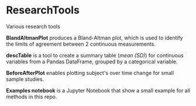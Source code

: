 # ResearchTools
Various research tools

<B>BlandAltmanPlot</B> produces a Bland-Altman plot, which is used to identify the limits of agreement between 2 continuous measurements.

<B>descTable</B> is a tool to create a summary table (<i>mean (SD)</i>) for continuous variables from a Pandas DataFrame, grouped by a categorical variable.

<B>BeforeAfterPlot</B> enables plotting subject's over time change for small sample studies.

<B>Examples notebook</B> is a Jupyter Notebook that show a small example for all methods in this repo.
